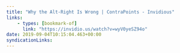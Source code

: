 ```yaml
---
title: "Why the Alt-Right Is Wrong | ContraPoints - Invidious"
links:
    - types: [bookmark-of]
      link: "https://invidio.us/watch?v=wyV0yeSZ94o"
date: 2019-09-04T10:15:04.463+00:00
syndicationLinks:
---
```

